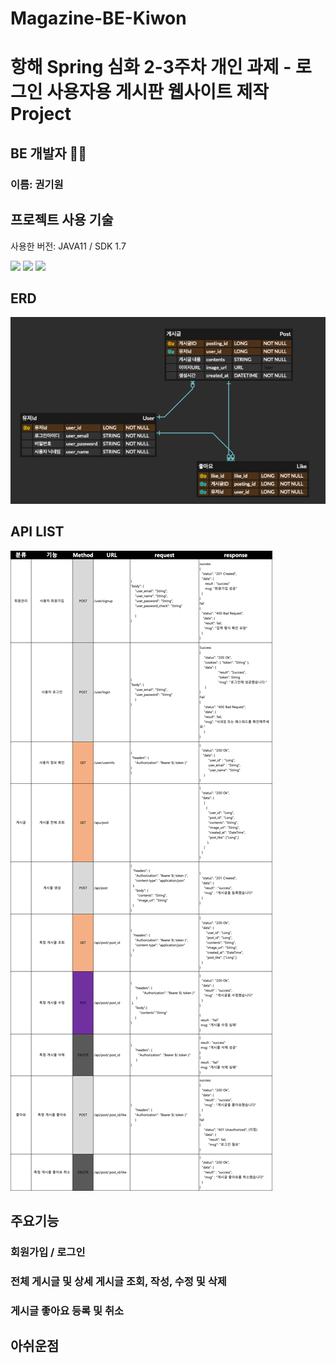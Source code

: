 # Magazine-BE-Kiwon

# 항해 Spring 심화 2-3주차 개인 과제 - 로그인 사용자용 게시판 웹사이트 제작 Project

## BE 개발자 👩‍🦰
### 이름: 권기원

## 프로젝트 사용 기술
사용한 버전: JAVA11 / SDK 1.7

<img src="https://img.shields.io/badge/java-007396?style=for-the-badge&logo=java&logoColor=white">
<img src="https://img.shields.io/badge/spring-6DB33F?style=for-the-badge&logo=spring&logoColor=white">
<img src="https://img.shields.io/badge/mysql-4479A1?style=for-the-badge&logo=mysql&logoColor=white">

## ERD

![img_2.png](img_2.png)

## API LIST
![img_3.png](img_3.png)

## 주요기능

### 회원가입 / 로그인
### 전체 게시글 및 상세 게시글 조회, 작성, 수정 및 삭제
### 게시글 좋아요 등록 및 취소

## 아쉬운점
### 